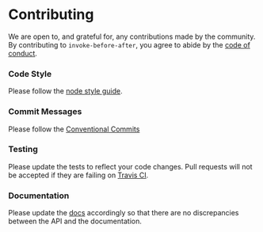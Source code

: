 # Contributing

We are open to, and grateful for, any contributions made by the community. By contributing to `invoke-before-after`, you agree to abide by the [code of conduct](https://github.com/AhmedElwerdany/invoke-before-after/blob/master/CODE_OF_CONDUCT.md).

### Code Style

Please follow the [node style guide](https://github.com/felixge/node-style-guide).

### Commit Messages

Please follow the [Conventional Commits](https://www.conventionalcommits.org/en/v1.0.0/)

### Testing

Please update the tests to reflect your code changes. Pull requests will not be accepted if they are failing on [Travis CI](https://travis-ci.org/axios/axios).

### Documentation

Please update the [docs](README.md) accordingly so that there are no discrepancies between the API and the documentation.